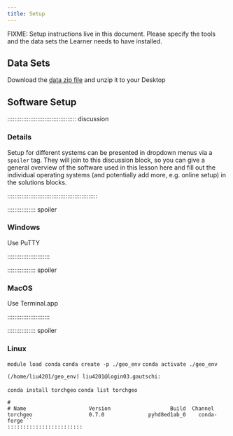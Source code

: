 ```yaml
---
title: Setup
---
```


FIXME: Setup instructions live in this document. Please specify the tools and
the data sets the Learner needs to have installed.

## Data Sets

<!--
FIXME: place any data you want learners to use in `episodes/data` and then use
       a relative link ( [data zip file](data/lesson-data.zip) ) to provide a
       link to it, replacing the example.com link.
-->
Download the [data zip file](https://example.com/FIXME) and unzip it to your Desktop

## Software Setup

::::::::::::::::::::::::::::::::::::::: discussion

### Details

Setup for different systems can be presented in dropdown menus via a `spoiler`
tag. They will join to this discussion block, so you can give a general overview
of the software used in this lesson here and fill out the individual operating
systems (and potentially add more, e.g. online setup) in the solutions blocks.

:::::::::::::::::::::::::::::::::::::::::::::::::::

:::::::::::::::: spoiler

### Windows

Use PuTTY

::::::::::::::::::::::::

:::::::::::::::: spoiler

### MacOS

Use Terminal.app

::::::::::::::::::::::::


:::::::::::::::: spoiler

### Linux

```module load conda```
```conda create -p ./geo_env```
```conda activate ./geo_env```

```(/home/liu4201/geo_env) liu4201@login03.gautschi:```

```conda install torchgeo```
```conda list torchgeo```

```# packages in environment at /home/liu4201/conda_env/geo_env:
#
# Name                    Version                   Build  Channel
torchgeo                  0.7.0              pyhd8ed1ab_0    conda-forge```
::::::::::::::::::::::::

